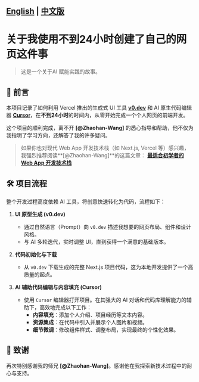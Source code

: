 [English](README.md) | [中文版](README_zh.md)
---

# 关于我使用不到24小时创建了自己的网页这件事

> 这是一个关于AI 赋能实践的故事。

## 🚀 前言

本项目记录了如何利用 Vercel 推出的生成式 UI 工具 **[v0.dev](https://v0.dev/)** 和 AI 原生代码编辑器 **[Cursor](https://cursor.sh/)**，在**不到24小时**的时间内，从零开始完成一个个人网页的前端开发。

这个项目的顺利完成，离不开 **[@Zhaohan-Wang]** 的悉心指导和帮助，他不仅为我指明了学习方向，还解答了我的许多疑问。

> 如果你也对现代 Web App 开发技术栈（如 Next.js, Vercel 等）感兴趣，我强烈推荐阅读**[@Zhaohan-Wang]**的这篇文章：
> **[最适合初学者的 Web App 开发技术栈](@https://latentcat.com/zh-cn/blog/web-dev-tech-stack)**

## 🛠️ 项目流程

整个开发过程高度依赖 AI 工具，将创意快速转化为代码，流程如下：

1.  **UI 原型生成 (v0.dev)**
    * 通过自然语言（Prompt）向 `v0.dev` 描述我想要的网页布局、组件和设计风格。
    * 与 AI 多轮迭代，实时调整 UI，直到获得一个满意的基础版本。

2.  **代码初始化与下载**
    * 从 `v0.dev` 下载生成的完整 Next.js 项目代码，这为本地开发提供了一个高质量的起点。

3.  **AI 辅助代码编辑与内容填充 (Cursor)**
    * 使用 `Cursor` 编辑器打开项目。在其强大的 AI 对话和代码库理解能力的辅助下，高效地完成以下工作：
        * **内容填充**：添加个人介绍、项目经历等文本内容。
        * **资源集成**：在代码中引入并展示个人图片和视频。
        * **细节微调**：修改组件样式、调整布局，实现最终的个性化效果。

## 🙏 致谢

再次特别感谢我的师兄 **[@Zhaohan-Wang]**。感谢他在我探索新技术过程中的耐心与支持。
